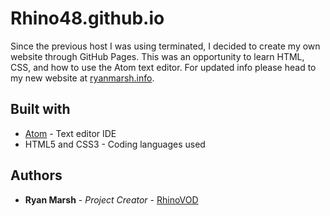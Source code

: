 # Rhino48.github.io
Since the previous host I was using terminated, I decided to create my own website through GitHub Pages. This was an opportunity to learn HTML, CSS, and how to use the Atom text editor. For updated info please head to my new website at [ryanmarsh.info](https://ryanmarsh.info).


## Built with
* [Atom](https://atom.io/) - Text editor IDE
* HTML5 and CSS3 - Coding languages used

## Authors
* **Ryan Marsh** - *Project Creator* - [RhinoVOD](https://github.com/RhinoVOD)
